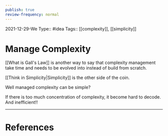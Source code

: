 ```yaml
---
publish: true
review-frequency: normal
---
```

2021-12-29-We
Type:: #idea
Tags:: [[complexity]], [[simplicity]]

# Manage Complexity

[[What is Gall's Law]] is another way to say that complexity management take time and needs to be evolved into instead of build from scratch.

[[Think in Simplicity|Simplicity]] is the other side of the coin.

Well managed complexity can be simple?

If there is too much concentration of complexity, it become hard to decode.
And inefficient!!

---
# References
